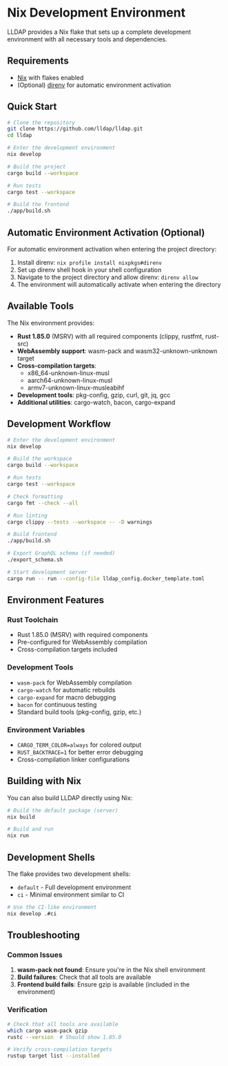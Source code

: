 # Nix Development Environment

LLDAP provides a Nix flake that sets up a complete development environment with all necessary tools and dependencies.

## Requirements

- [Nix](https://nixos.org/download.html) with flakes enabled
- (Optional) [direnv](https://direnv.net/) for automatic environment activation

## Quick Start

```bash
# Clone the repository
git clone https://github.com/lldap/lldap.git
cd lldap

# Enter the development environment
nix develop

# Build the project
cargo build --workspace

# Run tests
cargo test --workspace

# Build the frontend
./app/build.sh
```

## Automatic Environment Activation (Optional)

For automatic environment activation when entering the project directory:

1. Install direnv: `nix profile install nixpkgs#direnv`
2. Set up direnv shell hook in your shell configuration 
3. Navigate to the project directory and allow direnv: `direnv allow`
4. The environment will automatically activate when entering the directory

## Available Tools

The Nix environment provides:

- **Rust 1.85.0** (MSRV) with all required components (clippy, rustfmt, rust-src)
- **WebAssembly support**: wasm-pack and wasm32-unknown-unknown target
- **Cross-compilation targets**:
  - x86_64-unknown-linux-musl
  - aarch64-unknown-linux-musl
  - armv7-unknown-linux-musleabihf
- **Development tools**: pkg-config, gzip, curl, git, jq, gcc
- **Additional utilities**: cargo-watch, bacon, cargo-expand

## Development Workflow

```bash
# Enter the development environment
nix develop

# Build the workspace
cargo build --workspace

# Run tests
cargo test --workspace

# Check formatting
cargo fmt --check --all

# Run linting
cargo clippy --tests --workspace -- -D warnings

# Build frontend
./app/build.sh

# Export GraphQL schema (if needed)
./export_schema.sh

# Start development server
cargo run -- run --config-file lldap_config.docker_template.toml
```

## Environment Features

### Rust Toolchain
- Rust 1.85.0 (MSRV) with required components
- Pre-configured for WebAssembly compilation
- Cross-compilation targets included

### Development Tools
- `wasm-pack` for WebAssembly compilation
- `cargo-watch` for automatic rebuilds
- `cargo-expand` for macro debugging
- `bacon` for continuous testing
- Standard build tools (pkg-config, gzip, etc.)

### Environment Variables
- `CARGO_TERM_COLOR=always` for colored output
- `RUST_BACKTRACE=1` for better error debugging
- Cross-compilation linker configurations

## Building with Nix

You can also build LLDAP directly using Nix:

```bash
# Build the default package (server)
nix build

# Build and run
nix run
```

## Development Shells

The flake provides two development shells:

- `default` - Full development environment
- `ci` - Minimal environment similar to CI

```bash
# Use the CI-like environment
nix develop .#ci
```

## Troubleshooting

### Common Issues

1. **wasm-pack not found**: Ensure you're in the Nix shell environment
2. **Build failures**: Check that all tools are available
3. **Frontend build fails**: Ensure gzip is available (included in the environment)

### Verification

```bash
# Check that all tools are available
which cargo wasm-pack gzip
rustc --version  # Should show 1.85.0

# Verify cross-compilation targets
rustup target list --installed
```
